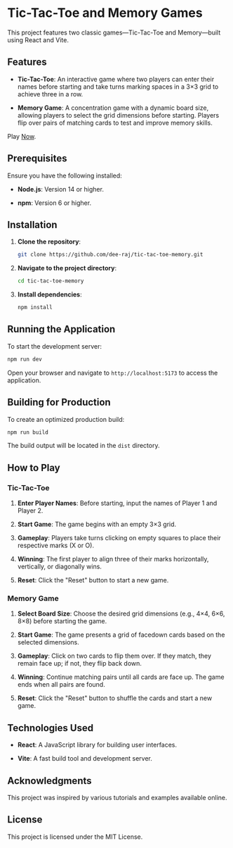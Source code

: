 # Tic-Tac-Toe and Memory Games

This project features two classic games—Tic-Tac-Toe and Memory—built using React and Vite.

## Features

- **Tic-Tac-Toe**: An interactive game where two players can enter their names before starting and take turns marking spaces in a 3×3 grid to achieve three in a row.

- **Memory Game**: A concentration game with a dynamic board size, allowing players to select the grid dimensions before starting. Players flip over pairs of matching cards to test and improve memory skills.

Play [Now](https://tic-tac-toe-memory-game.vercel.app/).

## Prerequisites

Ensure you have the following installed:

- **Node.js**: Version 14 or higher.

- **npm**: Version 6 or higher.

## Installation

1. **Clone the repository**:

   ```bash
   git clone https://github.com/dee-raj/tic-tac-toe-memory.git
   ```

2. **Navigate to the project directory**:

   ```bash
   cd tic-tac-toe-memory
   ```

3. **Install dependencies**:

   ```bash
   npm install
   ```

## Running the Application

To start the development server:

```bash
npm run dev
```

Open your browser and navigate to `http://localhost:5173` to access the application.

## Building for Production

To create an optimized production build:

```bash
npm run build
```

The build output will be located in the `dist` directory.

## How to Play

### Tic-Tac-Toe

1. **Enter Player Names**: Before starting, input the names of Player 1 and Player 2.

2. **Start Game**: The game begins with an empty 3×3 grid.

3. **Gameplay**: Players take turns clicking on empty squares to place their respective marks (X or O).

4. **Winning**: The first player to align three of their marks horizontally, vertically, or diagonally wins.

5. **Reset**: Click the "Reset" button to start a new game.

### Memory Game

1. **Select Board Size**: Choose the desired grid dimensions (e.g., 4×4, 6×6, 8×8) before starting the game.

2. **Start Game**: The game presents a grid of facedown cards based on the selected dimensions.

3. **Gameplay**: Click on two cards to flip them over. If they match, they remain face up; if not, they flip back down.

4. **Winning**: Continue matching pairs until all cards are face up. The game ends when all pairs are found.

5. **Reset**: Click the "Reset" button to shuffle the cards and start a new game.

## Technologies Used

- **React**: A JavaScript library for building user interfaces.

- **Vite**: A fast build tool and development server.

## Acknowledgments

This project was inspired by various tutorials and examples available online.

## License

This project is licensed under the MIT License.
